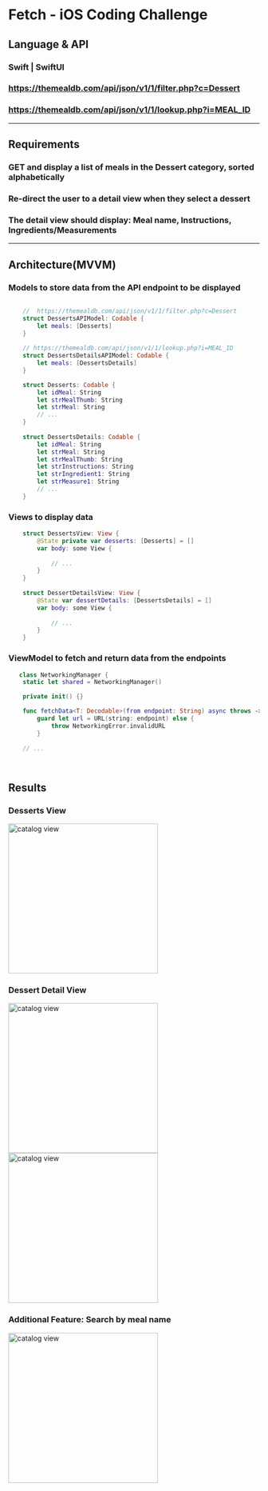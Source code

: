 # Fetch - iOS Coding Challenge

## Language & API
### Swift | SwiftUI
### https://themealdb.com/api/json/v1/1/filter.php?c=Dessert
### https://themealdb.com/api/json/v1/1/lookup.php?i=MEAL_ID

<hr/>

## Requirements
### GET and display a list of meals in the Dessert category, sorted alphabetically
### Re-direct the user to a detail view when they select a dessert
### The detail view should display: Meal name, Instructions, Ingredients/Measurements

<hr/>

## Architecture(MVVM)
### Models to store data from the API endpoint to be displayed
```swift

    //  https://themealdb.com/api/json/v1/1/filter.php?c=Dessert
    struct DessertsAPIModel: Codable { 
        let meals: [Desserts] 
    }
    
    // https://themealdb.com/api/json/v1/1/lookup.php?i=MEAL_ID
    struct DessertsDetailsAPIModel: Codable { 
        let meals: [DessertsDetails]
    }

    struct Desserts: Codable { 
        let idMeal: String
        let strMealThumb: String
        let strMeal: String
        // ...
    }
    
    struct DessertsDetails: Codable { 
        let idMeal: String
        let strMeal: String
        let strMealThumb: String
        let strInstructions: String
        let strIngredient1: String
        let strMeasure1: String
        // ...
    }

```
### Views to display data
```swift
    struct DessertsView: View {
        @State private var desserts: [Desserts] = [] 
        var body: some View {
            
            // ...
        }
    }
    
    struct DessertDetailsView: View {
        @State var dessertDetails: [DessertsDetails] = [] 
        var body: some View {
            
            // ...
        }
    }
```
### ViewModel to fetch and return data from the endpoints
```swift
   class NetworkingManager {
    static let shared = NetworkingManager()

    private init() {}

    func fetchData<T: Decodable>(from endpoint: String) async throws -> T {
        guard let url = URL(string: endpoint) else {
            throw NetworkingError.invalidURL
        }
        
    // ...

    
```

## Results
### Desserts View
<img src="https://github.com/stmblueprint/resources/blob/main/images/dessertfinder1.png" alt="catalog view" width="300">

### Dessert Detail View
<img src="https://github.com/stmblueprint/resources/blob/main/images/dessertfinder3.png" alt="catalog view" width="300">

<img src="https://github.com/stmblueprint/resources/blob/main/images/dessertfinder4.png" alt="catalog view" width="300">

### Additional Feature: Search by meal name
<img src="https://github.com/stmblueprint/resources/blob/main/images/dessertfinder2.png" alt="catalog view" width="300">
